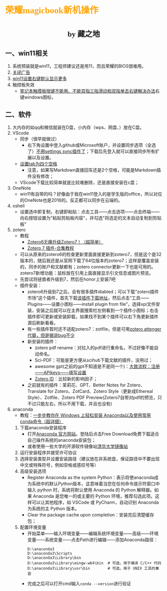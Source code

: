 # <font face="仿宋" color=orange>荣耀magicbook新机操作</font>
#  <center><font face="楷体" size=5>by 藏之地</font></center>
## 一、win11相关
1. 系统预装就是win11，工程师建议还是用11，而且荣耀的BIOS很难用。
2. [关闭广告](https://www.bilibili.com/video/BV1NsiyYwEwu/?spm_id_from=333.337.search-card.all.click&vd_source=2523c7055f0985a7f47ca59739b6b086)
3. [win11设置右键默认显示更多](https://www.cnblogs.com/yjung/p/18205317)
4. 触控板失效
    - [笔记本触摸板按键不能用、不能双指三指滑动和双指单击右键解决办法]()右键windows图标，
## 二、软件
1. 大内存的如qq和微信就装在D盘，小内存（wps、网盘、）放在C盘。
2. VScode
    - 同步（很早就做过）
        - 右下角设置中登入github或Microsoft账户，并设置同步选项（全选了）[不用settings sync插件了](https://mp.weixin.qq.com/s/6wNNElCLbUL0mRdxz3HuLw)；下载后先登入就可以直接同步所有扩展以及设置。
    - [设置tab为四个空格](https://mp.weixin.qq.com/s/_wP3C5_mb8mJsnt4aEqcpQ)
        - 注意，如果写Markdown直接回车还是2个空格，可能是Markdown插件没有修改；
    - VScode下载比较简单就是比较难删除，还是直接安装在c盘；
3. OneNote
    - win11有自带的吗？好像由于我在win11登入的是学生版的office，所以对应的OneNote也是2016的。反正都可以同步在云端的。
4. xshell
    - 设置选中即复制，右键即粘贴：点击工具——点击选项——点击终端——向右按钮设置为"粘贴剪贴板内容"，并勾选"将选定的文本自动复制到剪贴板"
5. zotero
    - 教程
        - [Zotero6无痛升级Zotero7！（超简单）](https://blog.csdn.net/weixin_46091817/article/details/143857282/)
        - [Zotero 7 插件-合集教程](https://www.bilibili.com/video/BV12H4y1w75j?spm_id_from=333.788.videopod.sections&vd_source=2523c7055f0985a7f47ca59739b6b086)
    - 可以从原来的zotero6的检查更新里面直接更新到zotero7，但是这个是32版本的，随后我还是从官网下载了64位版本的zotero7；这样是覆盖安装的，同步的账户和文献都有；zotero connector更新一下也是可用的。zotero7新增功能：鼠标放在引用上面直接显示引文信息或图片预览。
    - 先尝试将拯救者升级到7，然后在honor上安装7吧
    - 插件安装：
        - zotero6升级到7之后，会有很多插件diabled；可以下载“zotero插件市场”这个插件，首先下载[该插件下载地址](https://github.com/syt2/zotero-addons/releases/latest/download/zotero-addons.xpi)，然后点击“工具——Plugins——设置小图标——install plugin from file”，选择xpi文件安装，安装之后就可以在主界面搜索栏左侧看到一个插件小图标；右击插件即可更新或安装卸载，如果找不到某个插件可以右下角更新插件源后刷新看看。
        - 有一些插件暂时还不适配zotero7：zotfile，但是可用[zotero attenger代替，但是据说bug不少](https://blog.csdn.net/weixin_44628096/article/details/144422089)
        - 新安装的插件：
            - zotero pdf rename：对拉入的pdf进行重命名，不过好像不能自动命名。
            - Sci-PDF：可能是更方便从scihub下载文献的插件，没用过；
            - awesome gpt(之前的gpt不知道是不是同一个)：[大致流程：注册——APIkeys——填写设置](https://www.bilibili.com/video/BV1q1wRemE6n?spm_id_from=333.788.videopod.sections&vd_source=2523c7055f0985a7f47ca59739b6b086)
            - [Zotero ID](https://github.com/qnscholar/zotero-if)：比较新的影响因子；
        - 之前就有的插件：茉莉花、GPT、Better Notes for Zotero、Translate for Zotero、ZotCard、Zotero Style（更新成Ethereal Style）、Zotfile、Zotero PDF Preview(Zotero7自带对pdf的预览，只不过只能左右，所以不用下载，并且也没有)
6. anaconda
    - 教程：[一步步教你在 Windows 上轻松安装 Anaconda以及使用常用conda命令（超详细）](https://blog.csdn.net/Natsuago/article/details/143081283)
    1. 下载anaconda安装程序
        - 打开[Anaconda 官方网站](https://www.anaconda.com/download)。登陆后点击Free Download免费下载适合自己操作系统的anaconda安装包；
        - 或者使用一些大学的开源软件镜像站[清华大学镜像站](https://repo.anaconda.com/archive/)
    2. 运行安装程序并接受许可协议
    3. 选择安装类型并设置安装路径（建议放在非系统盘，保证路径中不要出现中文或特殊符号，例如空格或感叹号等）
    4. 高级安装选项
        - Register Anaconda as the system Python：表示将使anaconda成为系统中的默认Python版本，这意味着当您在任何命令提示符窗口中输入 python 时，系统将默认使用 Anaconda 的 Python 解释器。如果 Anaconda 是您唯一的或主要的 Python 环境，推荐勾选此项。这样可以让其他程序，如 VSCode 或 PyCharm，自动识别 Anaconda 为系统的主 Python 版本。
        - Clear the package cache upon completion：安装完后清楚缓存包；
    5. 配置环境变量
        - 开始菜单——输入环境变量——编辑系统环境变量——高级——环境变量——系统变量——点击Path进行编辑——添加Anaconda路径：
            ```
            D:\anaconda3
            D:\anaconda3\Scripts
            D:\anaconda3\Library\bin
            D:\anaconda3\Library\mingw-w64\bin  # 可选，用于编译 C/C++ 代码
            D:\anaconda3\Library\usr\bin        # 可选，用于 UNIX 工具的兼容
            ``` 
        - 完成之后可以打开cmd输入`conda --version`进行验证
